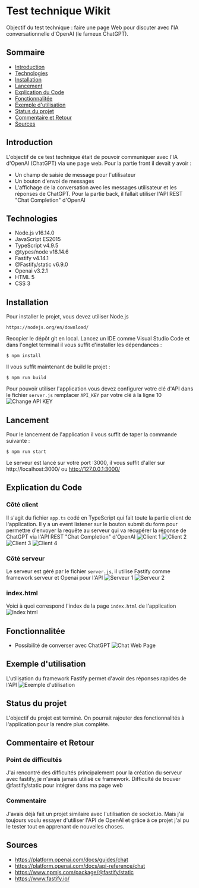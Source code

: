 # Test technique Wikit
Objectif du test technique : faire une page Web pour discuter avec l'IA conversationnelle d'OpenAI (le fameux ChatGPT).
## Sommaire
* [Introduction](#Introduction)
* [Technologies](#Technologies)
* [Installation](#Installation)
* [Lancement](##Lancement)
* [Explication du Code](#Explication-du-Code)
* [Fonctionnalitée](#Fonctionnalitée)
* [Exemple d'utilisation](#Exemple-dutilisation)
* [Status du projet](#Status-du-projet)
* [Commentaire et Retour](#Commentaire-et-Retour)
* [Sources](#Sources)

## Introduction
L'objectif de ce test technique était de pouvoir communiquer avec l'IA d'OpenAI (ChatGPT) via une page web.
Pour la partie front il devait y avoir :
* Un champ de saisie de message pour l'utilisateur
* Un bouton d'envoi de messages
* L'affichage de la conversation avec les messages utilisateur et les réponses de ChatGPT.
Pour la partie back, il fallait utiliser l'API REST "Chat Completion" d'OpenAI

## Technologies
* Node.js v16.14.0
* JavaScript ES2015
* TypeScript v4.9.5
* @types/node v18.14.6
* Fastify v4.14.1
* @Fastify/static v6.9.0
* Openai v3.2.1
* HTML 5 
* CSS 3

## Installation
Pour installer le projet, vous devez utiliser Node.js 
```
https://nodejs.org/en/download/
```
Recopier le dépôt git en local.
Lancez un IDE comme Visual Studio Code et dans l'onglet terminal il vous suffit d'installer les dépendances :
```
$ npm install
```
Il vous suffit maintenant de build le projet :
```
$ npm run build
```
Pour pouvoir utiliser l'application vous devez configurer votre clé d'API dans le fichier `server.js` remplacer `API_KEY` par votre clé à la ligne 10
![Change API KEY](./img/api_key.jpg)

## Lancement
Pour le lancement de l'application il vous suffit de taper la commande suivante :
```
$ npm run start
```
Le serveur est lancé sur votre port :3000, il vous suffit d'aller sur http://localhost:3000/ ou http://127.0.0.1:3000/

## Explication du Code
### Côté client
Il s'agit du fichier `app.ts` codé en TypeScript qui fait toute la partie client de l'application.
Il y a un event listener sur le bouton submit du form pour permettre d'envoyer la requête au serveur qui va récupérer la réponse de ChatGPT via l'API REST "Chat Completion" d'OpenAI
![Client 1](./img/client1.jpg)
![Client 2](./img/client2.jpg)
![Client 3](./img/client3.jpg)
![Client 4](./img/client4.jpg)

### Côté serveur
Le serveur est géré par le fichier `server.js`, il utilise Fastify comme framework serveur et Openai pour l'API
![Serveur 1](./img/serveur1.jpg)
![Serveur 2](./img/serveur2.jpg)

### index.html
Voici à quoi correspond l'index de la page `index.html` de l'application
![Index html](./img/indexhtml.jpg)

## Fonctionnalitée
* Possibilité de converser avec ChatGPT
![Chat Web Page](./img/chat.jpg)

## Exemple d'utilisation
L'utilisation du framework Fastify permet d'avoir des réponses rapides de l'API
![Exemple d'utilisation](./img/exempleUse.jpg)

## Status du projet
L'objectif du projet est terminé.
On pourrait rajouter des fonctionnalités à l'application pour la rendre plus complète.

## Commentaire et Retour
### Point de difficultés
J'ai rencontré des difficultés principalement pour la création du serveur avec fastify, je n'avais jamais utilisé ce framework. Difficulté de trouver @fastify/static pour intégrer dans ma page web

### Commentaire
J'avais déjà fait un projet similaire avec l'utilisation de socket.io. Mais j'ai toujours voulu essayer d'utiliser l'API de OpenAI et grâce à ce projet j'ai pu le tester tout en apprenant de nouvelles choses.

## Sources
* https://platform.openai.com/docs/guides/chat 
* https://platform.openai.com/docs/api-reference/chat 
* https://www.npmjs.com/package/@fastify/static
* https://www.fastify.io/
